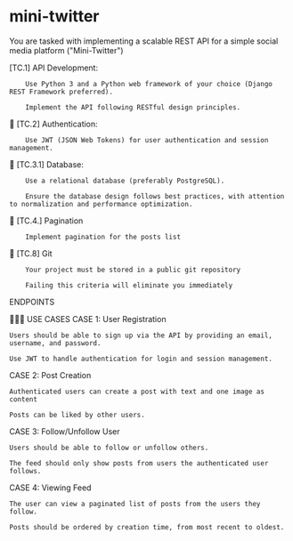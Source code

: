 # mini-twitter
You are tasked with implementing a scalable REST API for a simple social media platform ("Mini-Twitter")

[TC.1] API Development:

        Use Python 3 and a Python web framework of your choice (Django REST Framework preferred).

        Implement the API following RESTful design principles.

🔐 [TC.2] Authentication:

        Use JWT (JSON Web Tokens) for user authentication and session management.

💽 [TC.3.1] Database:

        Use a relational database (preferably PostgreSQL).

        Ensure the database design follows best practices, with attention to normalization and performance optimization.

📄 [TC.4.] Pagination

        Implement pagination for the posts list

📂 [TC.8] Git

        Your project must be stored in a public git repository

        Failing this criteria will eliminate you immediately


ENDPOINTS

👨🏼‍🏫 USE CASES
CASE 1: User Registration

    Users should be able to sign up via the API by providing an email, username, and password.

    Use JWT to handle authentication for login and session management.

CASE 2: Post Creation

    Authenticated users can create a post with text and one image as content

    Posts can be liked by other users.

CASE 3: Follow/Unfollow User

    Users should be able to follow or unfollow others.

    The feed should only show posts from users the authenticated user follows.

CASE 4: Viewing Feed

    The user can view a paginated list of posts from the users they follow.

    Posts should be ordered by creation time, from most recent to oldest.